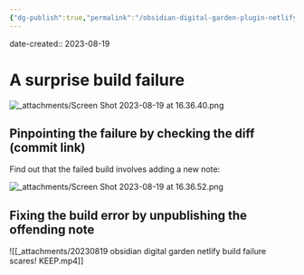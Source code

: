 ```yaml
---
{"dg-publish":true,"permalink":"/obsidian-digital-garden-plugin-netlify-build-failure-scares-obsidian/","noteIcon":"2","created":"","updated":""}
---
```


date-created:: 2023-08-19
# A surprise build failure

![_attachments/Screen Shot 2023-08-19 at 16.36.40.png](/img/user/_attachments/Screen%20Shot%202023-08-19%20at%2016.36.40.png)

## Pinpointing the failure by checking the diff (commit link)

Find out that the failed build involves adding a new note:

![_attachments/Screen Shot 2023-08-19 at 16.36.52.png](/img/user/_attachments/Screen%20Shot%202023-08-19%20at%2016.36.52.png)

## Fixing the build error by unpublishing the offending note

![[_attachments/20230819 obsidian digital garden netlify build failure scares! KEEP.mp4]]
